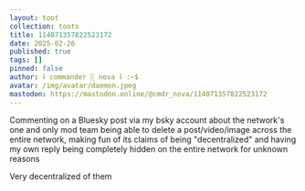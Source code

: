 ```yaml
---
layout: toot
collection: toots
title: 114071357822523172
date: 2025-02-26
published: true
tags: []
pinned: false
author: ⸸ commander ░ nova ⸸ :~$
avatar: /img/avatar/daemon.jpeg
mastodon: https://mastodon.online/@cmdr_nova/114071357822523172
---
```


Commenting on a Bluesky post via my bsky account about the network's one and only mod team being able to delete a post/video/image across the entire network, making fun of its claims of being "decentralized" and having my own reply being completely hidden on the entire network for unknown reasons

Very decentralized of them

